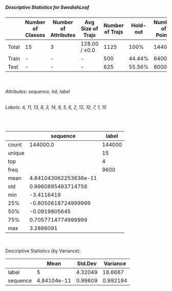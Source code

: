 ##### Descriptive Statistics for SwedishLeaf


|       |   Number of Classes |   Number of Attributes |   Avg Size of Trajs |   Number of Trajs | Hold-out   |   Number of Points |   Longest Size |   Shortest Size |
|-------|---------------------|------------------------|---------------------|-------------------|------------|--------------------|----------------|-----------------|
| Total | 15                  | 3                      | 128.00 / ±0.0       | 1125              | 100%       |             144000 |            128 |             128 |
| Train | -                   | -                      | -                   | 500               | 44.44%     |              64000 |            128 |             128 |
| Test  | -                   | -                      | -                   | 625               | 55.56%     |              80000 |            128 |             128 |

&nbsp;

###### Attributes: sequence, tid, label


###### Labels: 4, 11, 13, 8, 3, 14, 9, 5, 6, 2, 12, 10, 7, 1, 15

&nbsp;

|        | sequence              | label   |
|--------|-----------------------|---------|
| count  | 144000.0              | 144000  |
| unique |                       | 15      |
| top    |                       | 4       |
| freq   |                       | 9600    |
| mean   | 4.841043062253636e-11 |         |
| std    | 0.9960895493714756    |         |
| min    | -3.4116419            |         |
| 25%    | -0.8050618724999999   |         |
| 50%    | -0.0919805645         |         |
| 75%    | 0.7057714774999999    |         |
| max    | 3.2886091             |         |

&nbsp;

Descriptive Statistics (by Variance): 


|          |        Mean |   Std.Dev |   Variance |
|----------|-------------|-----------|------------|
| label    | 5           |   4.32049 |  18.6667   |
| sequence | 4.84104e-11 |   0.99609 |   0.992194 |

&nbsp;

